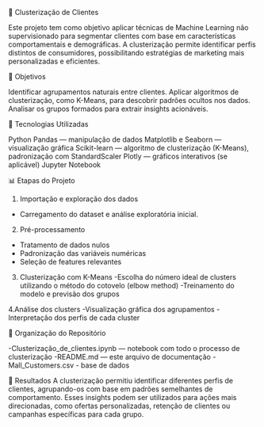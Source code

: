 🧠 Clusterização de Clientes

Este projeto tem como objetivo aplicar técnicas de Machine Learning não supervisionado para segmentar clientes com base em características comportamentais e demográficas. A clusterização permite identificar perfis distintos de consumidores, possibilitando estratégias de marketing mais personalizadas e eficientes.

📌 Objetivos

Identificar agrupamentos naturais entre clientes.
Aplicar algoritmos de clusterização, como K-Means, para descobrir padrões ocultos nos dados.
Analisar os grupos formados para extrair insights acionáveis.

🔧 Tecnologias Utilizadas

Python
Pandas — manipulação de dados
Matplotlib e Seaborn — visualização gráfica
Scikit-learn — algoritmo de clusterização (K-Means), padronização com StandardScaler
Plotly — gráficos interativos (se aplicável)
Jupyter Notebook

📊 Etapas do Projeto

1. Importação e exploração dos dados
- Carregamento do dataset e análise exploratória inicial.

2. Pré-processamento
- Tratamento de dados nulos
- Padronização das variáveis numéricas
- Seleção de features relevantes

3. Clusterização com K-Means
-Escolha do número ideal de clusters utilizando o método do cotovelo (elbow method)
-Treinamento do modelo e previsão dos grupos

4.Análise dos clusters
-Visualização gráfica dos agrupamentos
-Interpretação dos perfis de cada cluster

📁 Organização do Repositório

-Clusterização_de_clientes.ipynb — notebook com todo o processo de clusterização
-README.md — este arquivo de documentação
-Mall_Customers.csv - base de dados

🚀 Resultados
A clusterização permitiu identificar diferentes perfis de clientes, agrupando-os com base em padrões semelhantes de comportamento. Esses insights podem ser utilizados para ações mais direcionadas, como ofertas personalizadas, retenção de clientes ou campanhas específicas para cada grupo.

